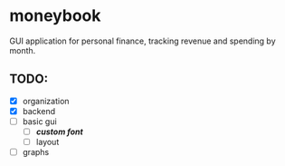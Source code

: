 # moneybook

GUI application for personal finance, tracking revenue
and spending by month.


TODO:
----
- [x] organization 
- [x] backend
- [ ] basic gui
	- [ ] ***custom font***
	- [ ] layout
- [ ] graphs
